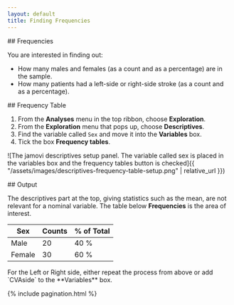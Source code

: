 ```yaml
---
layout: default
title: Finding Frequencies
---
```


<div class="explanation" markdown="1">
## Frequencies

You are interested in finding out:
*  How many males and females (as a count and as a percentage) are in the sample.
*  How many patients had a left-side or right-side stroke (as a count and as a percentage).
</div>

<div class="instructions" markdown="1">
## Frequency Table

1.  From the **Analyses** menu in the top ribbon, choose **Exploration**.
2.  From the **Exploration** menu that pops up, choose **Descriptives**.
3.  Find the variable called `Sex` and move it into the **Variables** box.
4.  Tick the box **Frequency tables**.
</div>

![The jamovi descriptives setup panel. The variable called sex is placed in the variables box and the frequency tables button is checked]{{ "/assets/images/descriptives-frequency-table-setup.png" | relative_url }})

<div class="output" markdown="1">
## Output
  
The descriptives part at the top, giving statistics such as the mean, are not relevant for a nominal variable. The table below **Frequencies** is the area of interest.

| Sex    | Counts | % of Total |
|--------|--------|------------|
| Male   | 20     | 40 %       |
| Female | 30     | 60 %       |

</div>

<div class="instructions" markdown="1">
For the Left or Right side, either repeat the process from above or add `CVAside` to the **Variables** box.
</div>

<!-- This automatically adds the "Previous" and "Next" navigation buttons -->
{% include pagination.html %}
